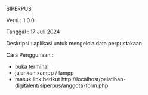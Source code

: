 SIPERPUS

Versi : 1.0.0

Tanggal : 17 Juli 2024

Deskripsi : 
aplikasi untuk mengelola data perpustakaan

Cara Penggunaan :
- buka terminal
- jalankan xampp / lampp
- masuk link berikut http://localhost/pelatihan-digitalent/siperpus/anggota-form.php

